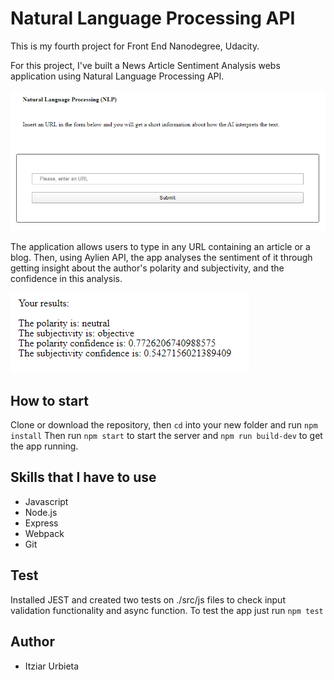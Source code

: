 # Natural Language Processing API

This is my fourth project for Front End Nanodegree, Udacity.

For this project, I've built a News Article Sentiment Analysis webs application using Natural Language Processing API. 

![NLP API Web App](./img/nlporiginal.png)

The application allows users to type in any URL containing an article or a blog. Then, using Aylien API, the app analyses the sentiment of it through getting insight about the author's polarity and subjectivity, and the confidence in this analysis.

![Results](./img/nlpresults.png)

## How to start

Clone or download the repository, then `cd` into your new folder and run ```npm install```
Then run ```npm start``` to start the server and ```npm run build-dev``` to get the app running.

## Skills that I have to use
- Javascript
- Node.js
- Express
- Webpack
- Git

## Test

Installed JEST and created two tests on ./src/js files to check input validation functionality and async function. To test the app just run ```npm test```

## Author
- Itziar Urbieta
